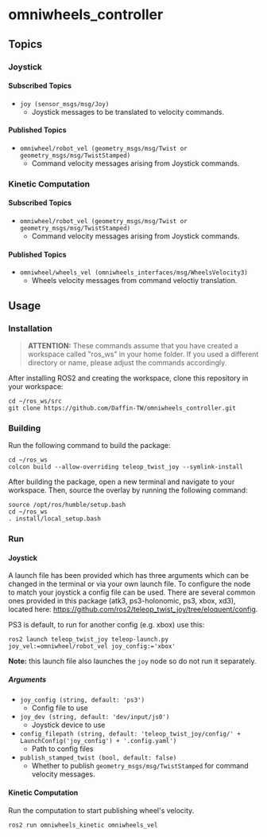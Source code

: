 # omniwheels_controller

## Topics

### Joystick

#### Subscribed Topics
- `joy (sensor_msgs/msg/Joy)`
  - Joystick messages to be translated to velocity commands.

#### Published Topics
- `omniwheel/robot_vel (geometry_msgs/msg/Twist or geometry_msgs/msg/TwistStamped)`
  - Command velocity messages arising from Joystick commands.

### Kinetic Computation

#### Subscribed Topics
- `omniwheel/robot_vel (geometry_msgs/msg/Twist or geometry_msgs/msg/TwistStamped)`
  - Command velocity messages arising from Joystick commands.
#### Published Topics
- `omniwheel/wheels_vel (omniwheels_interfaces/msg/WheelsVelocity3)`
  - Wheels velocity messages from command veloctiy translation.

## Usage

### Installation

> **ATTENTION:** These commands assume that you have created a workspace called "ros_ws" in your home folder. If you used a different directory or name, please adjust the commands accordingly.

After installing ROS2 and creating the workspace, clone this repository in your workspace:

```
cd ~/ros_ws/src
git clone https://github.com/Daffin-TW/omniwheels_controller.git
```

### Building

Run the following command to build the package:

```
cd ~/ros_ws
colcon build --allow-overriding teleop_twist_joy --symlink-install
```

After building the package, open a new terminal and navigate to your workspace. Then, source the overlay by running the following command:

```
source /opt/ros/humble/setup.bash
cd ~/ros_ws
. install/local_setup.bash
```

### Run

#### Joystick

A launch file has been provided which has three arguments which can be changed in the terminal or via your own launch file.
To configure the node to match your joystick a config file can be used. 
There are several common ones provided in this package (atk3, ps3-holonomic, ps3, xbox, xd3), located here: https://github.com/ros2/teleop_twist_joy/tree/eloquent/config.

PS3 is default, to run for another config (e.g. xbox) use this:
```
ros2 launch teleop_twist_joy teleop-launch.py joy_vel:=omniwheel/robot_vel joy_config:='xbox'
```

__Note:__ this launch file also launches the `joy` node so do not run it separately.


##### Arguments
- `joy_config (string, default: 'ps3')`
  - Config file to use
- `joy_dev (string, default: 'dev/input/js0')`
  - Joystick device to use
- `config_filepath (string, default: 'teleop_twist_joy/config/' + LaunchConfig('joy_config') + '.config.yaml')`
  - Path to config files
- `publish_stamped_twist (bool, default: false)`
  - Whether to publish `geometry_msgs/msg/TwistStamped` for command velocity messages.

#### Kinetic Computation

Run the computation to start publishing wheel's velocity.
```
ros2 run omniwheels_kinetic omniwheels_vel
```
